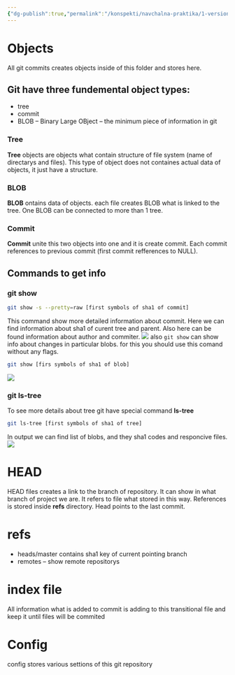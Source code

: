 ```yaml
---
{"dg-publish":true,"permalink":"/konspekti/navchalna-praktika/1-version-control-system/4-what-happens-inside-of-git-folder/"}
---
```



# Objects
All git commits creates objects inside of this folder and stores here.
## Git have three fundemental object types:
- tree
- commit
- BLOB – Binary Large OBject – the minimum piece of information in git
### Tree
**Tree** objects are objects what contain structure of file system (name of directarys and files). This type of object does not containes actual data of objects, it just have a structure. 
### BLOB
**BLOB** ontains data of objects. each file creates BLOB what is linked to the tree. One BLOB can be connected to more than 1 tree.
### Commit
**Commit** unite this two objects into one and it is create commit. Each commit references to previous commit (first commit refferences to NULL).
## Commands to get info
### git show
```sh
git show -s --pretty=raw [first symbols of sha1 of commit]
```
This command show more detailed information about commit. Here we can find information about  sha1 of curent tree and parent. Also here can be found information about author and commiter. 
![](https://i.imgur.com/vhvCa90.png)
also `git show` can show info about changes in particular blobs. for this you should use this comand without any flags. 
```sh
git show [firs symbols of sha1 of blob]
```
![](https://i.imgur.com/Tni89bH.png)

### git ls-tree
To see more details about tree git have special command **ls-tree**
```sh
git ls-tree [first symbols of sha1 of tree]
```
In output we can find list of blobs,  and they sha1 codes and responcive files.
![](https://i.imgur.com/5XM5y2k.png)
# HEAD
HEAD files creates a link to the branch of repository. It can show in what branch of project we are. It refers to file what stored in this way. References is stored inside **refs** directory.  Head points to the last commit.
# refs 
- heads/master contains sha1 key of current pointing branch
- remotes – show remote repositorys
# index file 
All information what is added to commit is adding to this transitional file and keep it until files will be commited
# Config
config stores various settions of this git repository